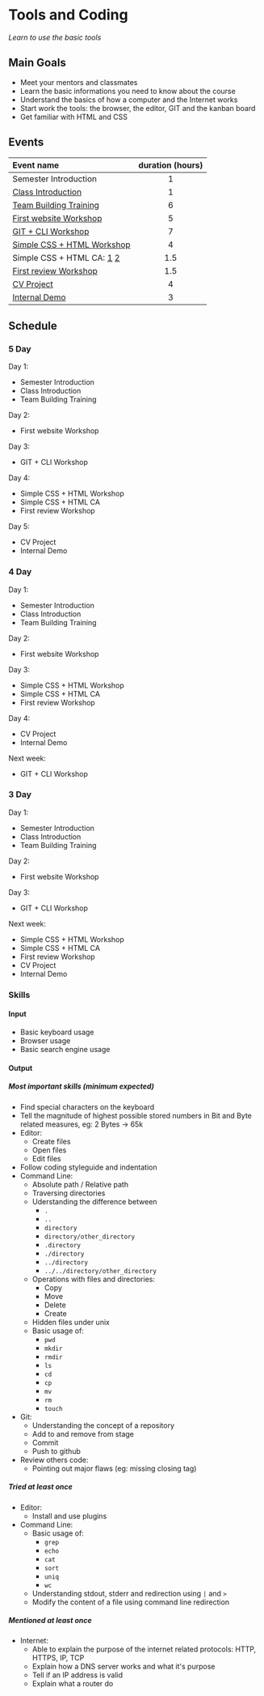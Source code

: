 # Tools and Coding
*Learn to use the basic tools*

## Main Goals
 - Meet your mentors and classmates
 - Learn the basic informations you need to know about the course
 - Understand the basics of how a computer and the Internet works
 - Start work the tools: the browser, the editor, GIT and the kanban board
 - Get familiar with HTML and CSS

## Events

| Event name                                   | duration (hours) |
|:---------------------------------------------|:----------------:|
| Semester Introduction                        | 1                |
| [Class Introduction][first-day]              | 1                |
| [Team Building Training][training]           | 6                |
| [First website Workshop][first-website]      | 5                |
| [GIT + CLI Workshop][cli]                    | 7                |
| [Simple CSS + HTML Workshop][css-intro]      | 4                |
| Simple CSS + HTML CA: [1][my-cv] [2][velvet] | 1.5              |
| [First review Workshop][review]              | 1.5              |
| [CV Project][cv-project]                     | 4                |
| [Internal Demo][demo]                        | 3                |

[first-day]: https://github.com/greenfox-academy/definitions/blob/master/first-day.md
[training]: https://github.com/greenfox-academy/definitions/blob/master/training.md
[first-website]: ../../../workshop/first-website/README.md
[cli]: ../../../workshop/command-line/README.md
[css-intro]: ../../../workshop/html-css-introduction/README.md
[my-cv]: ../../../cognitive-apprenticeship/my-cv
[velvet]: ../../../cognitive-apprenticeship/velvet-article
[review]: ../../../workshop/review/README.md
[cv-project]: ../../../project/cv/README.md
[demo]: https://github.com/greenfox-academy/definitions/blob/master/demo.md

## Schedule

### 5 Day

Day 1:
 - Semester Introduction
 - Class Introduction
 - Team Building Training

Day 2:
 - First website Workshop

Day 3:
 - GIT + CLI Workshop

Day 4:
 - Simple CSS + HTML Workshop
 - Simple CSS + HTML CA
 - First review Workshop

Day 5:
 - CV Project
 - Internal Demo

### 4 Day

Day 1:
 - Semester Introduction
 - Class Introduction
 - Team Building Training

Day 2:
 - First website Workshop

Day 3:
 - Simple CSS + HTML Workshop
 - Simple CSS + HTML CA
 - First review Workshop

Day 4:
 - CV Project
 - Internal Demo

Next week:
 - GIT + CLI Workshop

### 3 Day

Day 1:
 - Semester Introduction
 - Class Introduction
 - Team Building Training

Day 2:
 - First website Workshop

Day 3:
 - GIT + CLI Workshop

Next week:
 - Simple CSS + HTML Workshop
 - Simple CSS + HTML CA
 - First review Workshop
 - CV Project
 - Internal Demo

### Skills

#### Input

 -  Basic keyboard usage
 -  Browser usage
 -  Basic search engine usage

#### Output

##### Most important skills (minimum expected)

 -  Find special characters on the keyboard
 -  Tell the magnitude of highest possible stored numbers in Bit and Byte related measures, eg: 2 Bytes -> 65k
 -  Editor:
     -  Create files
     -  Open files
     -  Edit files
 -  Follow coding styleguide and indentation
 -  Command Line:
     -  Absolute path / Relative path
     -  Traversing directories
     -  Uderstanding the difference between
         -  `.`
         -  `..`
         -  `directory`
         -  `directory/other_directory`
         -  `.directory`
         -  `./directory`
         -  `../directory`
         -  `../../directory/other_directory`
     -  Operations with files and directories:
         -  Copy
         -  Move
         -  Delete
         -  Create
     -  Hidden files under unix
     -  Basic usage of:
         -  `pwd`
         -  `mkdir`
         -  `rmdir`
         -  `ls`
         -  `cd`
         -  `cp`
         -  `mv`
         -  `rm`
         -  `touch`
 -  Git:
     -  Understanding the concept of a repository
     -  Add to and remove from stage
     -  Commit
     -  Push to github
 -  Review others code:
     -  Pointing out major flaws (eg: missing closing tag)

##### Tried at least once

 -  Editor:
     -  Install and use plugins
 -  Command Line:
     -  Basic usage of:
         -  `grep`
         -  `echo`
         -  `cat`
         -  `sort`
         -  `uniq`
         -  `wc`
     -  Understanding stdout, stderr and redirection using `|` and `>`
     -  Modify the content of a file using command line redirection
 
##### Mentioned at least once

 -  Internet:
     -  Able to explain the purpose of the internet related protocols: HTTP, HTTPS, IP, TCP
     -  Explain how a DNS server works and what it's purpose
     -  Tell if an IP address is valid
     -  Explain what a router do

